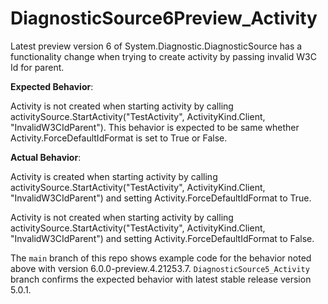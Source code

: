 # DiagnosticSource6Preview_Activity

Latest preview version 6 of System.Diagnostic.DiagnosticSource has a functionality change when trying to create activity by passing invalid W3C Id for parent.

**Expected Behavior**: 

Activity is not created when starting activity by calling activitySource.StartActivity("TestActivity", ActivityKind.Client, "InvalidW3CIdParent"). This behavior is expected to be same whether Activity.ForceDefaultIdFormat is set to True or False.


**Actual Behavior**: 

Activity is created when starting activity by calling activitySource.StartActivity("TestActivity", ActivityKind.Client, "InvalidW3CIdParent") and setting Activity.ForceDefaultIdFormat to True.

Activity is not created when starting activity by calling activitySource.StartActivity("TestActivity", ActivityKind.Client, "InvalidW3CIdParent") and setting Activity.ForceDefaultIdFormat to False.


The `main` branch of this repo shows example code for the behavior noted above with version 6.0.0-preview.4.21253.7. `DiagnosticSource5_Activity` branch confirms the expected behavior with latest stable release version 5.0.1.
